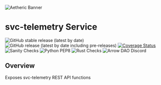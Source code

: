 ![Aetheric Banner](https://github.com/aetheric-oss/.github/raw/main/assets/readme-banner.png)

# svc-telemetry Service

![GitHub stable release (latest by date)](https://img.shields.io/github/v/release/aetheric-oss/svc-telemetry?sort=semver&color=green) ![GitHub release (latest by date including pre-releases)](https://img.shields.io/github/v/release/aetheric-oss/svc-telemetry?include_prereleases) [![Coverage Status](https://coveralls.io/repos/github/aetheric-oss/svc-telemetry/badge.svg?branch=develop)](https://coveralls.io/github/aetheric-oss/svc-telemetry)
![Sanity Checks](https://github.com/aetheric-oss/svc-telemetry/actions/workflows/sanity_checks.yml/badge.svg?branch=develop) ![Python PEP8](https://github.com/aetheric-oss/svc-telemetry/actions/workflows/python_ci.yml/badge.svg?branch=develop) ![Rust Checks](https://github.com/aetheric-oss/svc-telemetry/actions/workflows/rust_ci.yml/badge.svg?branch=develop) 
![Arrow DAO Discord](https://img.shields.io/discord/853833144037277726?style=plastic)

## Overview

Exposes svc-telemetry REST API functions
